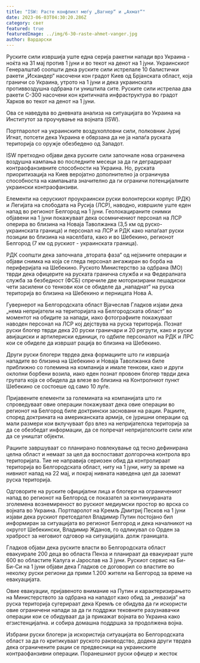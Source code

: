 ```yaml
---
title: "ISW: Расте конфликт меѓу „Вагнер“ и „Ахмат“"
date: 2023-06-03T04:30:20.286Z
category: свет
featured: true
featuredImage: ../img/6-30-raste-ahmet-vanger.jpg
author: Вардарски
---
```

Руските сили извршија уште една серија ракетни напади врз Украина - ноќта на 31 мај против 1 јуни и во текот на денот на 1 јуни. Украинскиот Генералштаб соопшти дека руските сили истрелале 10 балистички ракети „Искандер“ насочени кон градот Киев од Брјанската област, која граничи со Украина, утрото на 1 јуни и дека украинската противвоздушна одбрана ги уништила сите. Руските сили истрелаа два ракети С-300 насочени кон критичната инфраструктура во градот Харков во текот на денот на 1 јуни.

Ова се наведува во дневната анализа на ситуацијата во Украина на Институтот за проучување на војната (ISW).

Портпаролот на украинските воздухопловни сили, полковник Јуриј Игнат, потсети дека Украина е обврзана да не ја напаѓа руската територија со оружје обезбедено од Западот.

ISW претходно објави дека руските сили започнале нова ограничена воздушна кампања во последните месеци за да ги деградираат контраофанзивните способности на Украина. Но, руската приоритизација на Киев веројатно дополнително ја ограничува способноста на кампањата значително да ги ограничи потенцијалните украински контраофанзиви.

Елементи на серускиот проукраински руски волонтерски корпус (РДК) и Легијата на слободата на Русија (ЛСР), наводно, извршиле уште еден напад во регионот Белгород на 1 јуни. Геолокацираните снимки објавени на 1 јуни покажуваат дека осомничениот персонал на ЛСР оперира во близина на Новаја Таволжанка (3,5 км од руско-украинската граница) и персонал на ЛСР и РДК како напаѓаат руски позиции во близина на населбата, како и во Шебекино, регионот Белгород (7 км од рускиот - украинската граница).

РДК соопшти дека започнала „втората фаза“ од нејзините операции и објави снимка на која се гледа персонал ангажиран во борба на периферијата на Шебекино. Руското Министерство за одбрана (МО) тврди дека офицерите на руската гранична служба и на Федералната служба за безбедност (ФСБ) спречиле две моторизирани пешадиски чети засилени со тенкови кои се обиделе да „нападнат“ на руска територија во близина на Шебекино и перницата Нова А.

Гувернерот на Белгородската област Вјачеслав Гладков изјави дека „нема непријатели на територијата на Белгородската област“ во моментот на обидите за напади, иако фотографиите покажуваат наводен персонал на ЛСР кој дејствува на руска територија. Познат руски блогер тврди дека 20 руски граничари и 20 регрути, како и руски авијациски и артилериски единици, го одбиле персоналот на РДК и ЛРС кои се обиделе да извршат рација во близина на Шебекино.

Други руски блогери тврдеа дека формациите што ги извршија нападите во близина на Шебекино и Новаја Таволжанка биле приближно со големина на компанија и имале тенкови, како и други оклопни борбени возила, иако еден познат провоен блогер тврди дека групата која се обидела да влезе во близина на Контролниот пункт Шебекино се состоеше од само 10 луѓе.

Пријавените елементи за големината на компанијата што ги спроведуваат овие операции покажуваат дека овие операции во регионот на Белгород биле доктрински засновани на рации. Рациите, според доктрината на американската армија, се јуришни операции од мали размери кои вклучуваат брз влез на непријателска територија за да се обезбедат информации, да се попречат непријателските сили или да се уништат објекти.

Рациите завршуваат со планирано повлекување од тесно дефинирана целна област и немаат за цел да воспостават долгорочна контрола врз територијата. Тие не направија сериозен обид да контролираат територија во Белгородската област, ниту на 1 јуни, ниту за време на нивниот напад на 22 мај, и покрај нивната наведена цел да заземат руска територија.

Одговорите на руските официјални лица и блогери на ограничениот напад во регионот на Белгород се показател за континуираната зголемена вознемиреност во рускиот медиумски простор во врска со војната во Украина. Портпаролот на Кремљ Дмитриј Песков на 1 јуни изјави дека рускиот претседател Владимир Путин постојано бил информиран за ситуацијата во регионот Белгород и дека началникот на округот Шебекински, Владимир Жданов, го одликувал со Орден за храброст за неговиот одговор на ситуацијата. долж границата.

Гладков објави дека руските власти во Белгородската област евакуирале 200 деца во областа Пенза и планираат да евакуираат уште 600 во областите Калуга и Јарослав на 3 јуни. Рускиот сервис на Би-Би-Си на 1 јуни објави дека Гладков се договорил со властите во неколку руски региони да прими 1.200 жители на Белгород за време на евакуацијата.

Овие евакуации, пријавеното внимание на Путин и карактеризирањето на Министерството за одбрана на нападот како обид за „инвазија“ на руска територија сугерираат дека Кремљ се обидува да ги искористи овие ограничени напади за да ги поддржи тековните разузнавачки операции кои се обидуваат да ја прикажат војната во Украина како егзистенцијална. и собира домашна поддршка за продолжена војна.

Избрани руски блогери ја искористија ситуацијата во Белгородската област за да го критикуваат руското раководство, додека други тврдеа дека ограничените рации се предвесници на украинските контраофанзивни операции. Поранешниот руски офицер и жесток